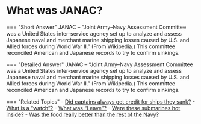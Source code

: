 # What was JANAC?


=== "Short Answer"
    JANAC – “Joint Army–Navy Assessment Committee was a United States inter-service agency set up to analyze and assess Japanese naval and merchant marine shipping losses caused by U.S. and Allied forces during World War II.”  (From Wikipedia.)  This committee reconciled American and Japanese records to try to confirm sinkings.

=== "Detailed Answer"
    JANAC – “Joint Army–Navy Assessment Committee was a United States inter-service agency set up to analyze and assess Japanese naval and merchant marine shipping losses caused by U.S. and Allied forces during World War II.”  (From Wikipedia.)  This committee reconciled American and Japanese records to try to confirm sinkings.

=== "Related Topics"
    - [Did captains always get credit for ships they sank?](./did-captains-always-get-credit-for-ships-they-sank.md)
    - [What is a “watch”?](./what-is-a-watch.md)
    - [What was “Leave”?](./what-was-leave.md)
    - [Were these submarines hot inside?](./were-these-submarines-hot-inside.md)
    - [Was the food really better than the rest of the Navy?](./was-the-food-really-better-than-the-rest-of-the-navy.md)
